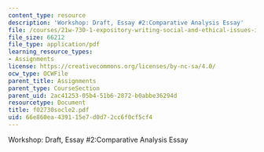 ```yaml
---
content_type: resource
description: 'Workshop: Draft, Essay #2:Comparative Analysis Essay'
file: /courses/21w-730-1-expository-writing-social-and-ethical-issues-in-print-photography-and-film-fall-2005/66e860ea439115e7d0d72cc6f0cf5cf4_f02730socle2.pdf
file_size: 66212
file_type: application/pdf
learning_resource_types:
- Assignments
license: https://creativecommons.org/licenses/by-nc-sa/4.0/
ocw_type: OCWFile
parent_title: Assignments
parent_type: CourseSection
parent_uid: 2ac41253-05b4-51b6-2872-b0abbe36294d
resourcetype: Document
title: f02730socle2.pdf
uid: 66e860ea-4391-15e7-d0d7-2cc6f0cf5cf4
---
```

Workshop: Draft, Essay #2:Comparative Analysis Essay